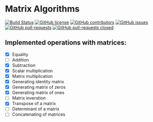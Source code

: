 # Matrix Algorithms
[![Build Status](https://api.travis-ci.com/TomaszWychocki/MatrixAlgorithms.svg?branch=main)](https://travis-ci.org/TomaszWychocki/MatrixAlgorithms)
[![GitHub license](https://img.shields.io/github/license/TomaszWychocki/MatrixAlgorithms.svg)](https://github.com/TomaszWychocki/MatrixAlgorithms/blob/master/LICENSE)
[![GitHub contributors](https://img.shields.io/github/contributors/TomaszWychocki/MatrixAlgorithms.svg)](https://GitHub.com/TomaszWychocki/MatrixAlgorithms/graphs/contributors/)
[![GitHub issues](https://img.shields.io/github/issues/TomaszWychocki/MatrixAlgorithms.svg)](https://GitHub.com/TomaszWychocki/MatrixAlgorithms/issues/)
[![GitHub pull-requests](https://img.shields.io/github/issues-pr/TomaszWychocki/MatrixAlgorithms.svg)](https://GitHub.com/TomaszWychocki/MatrixAlgorithms/pull/)
[![GitHub pull-requests closed](https://img.shields.io/github/issues-pr-closed/TomaszWychocki/MatrixAlgorithms.svg)](https://GitHub.com/TomaszWychocki/MatrixAlgorithms/pull/)

## Implemented operations with matrices:
- [x] Equality
- [ ] Addition
- [x] Subtraction
- [x] Scalar multiplication
- [x] Matrix multiplication
- [x] Generating identity matrix
- [x] Generating matrix of zeros
- [x] Generating matrix of ones
- [ ] Matrix inverstion
- [x] Transpose of a matrix
- [ ] Determinant of a matrix
- [ ] Concatenating of matrices
